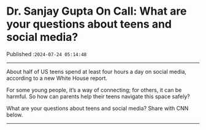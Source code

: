 # Dr. Sanjay Gupta On Call: What are your questions about teens and social media?

Published :`2024-07-24 05:14:48`

---

About half of US teens spend at least four hours a day on social media, according to a new White House report.

For some young people, it’s a way of connecting; for others, it can be harmful. So how can parents help their teens navigate this space safely?

What are your questions about teens and social media? Share with CNN below.

---

